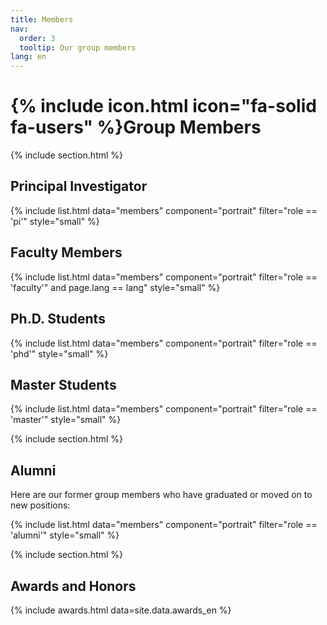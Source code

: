 ```yaml
---
title: Members
nav:
  order: 3
  tooltip: Our group members
lang: en
---
```


# {% include icon.html icon="fa-solid fa-users" %}Group Members

{% include section.html %}

## Principal Investigator
{% include list.html data="members" component="portrait" filter="role == 'pi'" style="small" %}

## Faculty Members
{% include list.html data="members" component="portrait" filter="role == 'faculty'" and page.lang == lang" style="small" %}

## Ph.D. Students
{% include list.html data="members" component="portrait" filter="role == 'phd'" style="small" %}

## Master Students
{% include list.html data="members" component="portrait" filter="role == 'master'" style="small" %}

{% include section.html %}

## Alumni
Here are our former group members who have graduated or moved on to new positions:

{% include list.html data="members" component="portrait" filter="role == 'alumni'" style="small" %}

{% include section.html %}

## Awards and Honors

{% include awards.html data=site.data.awards_en %}
